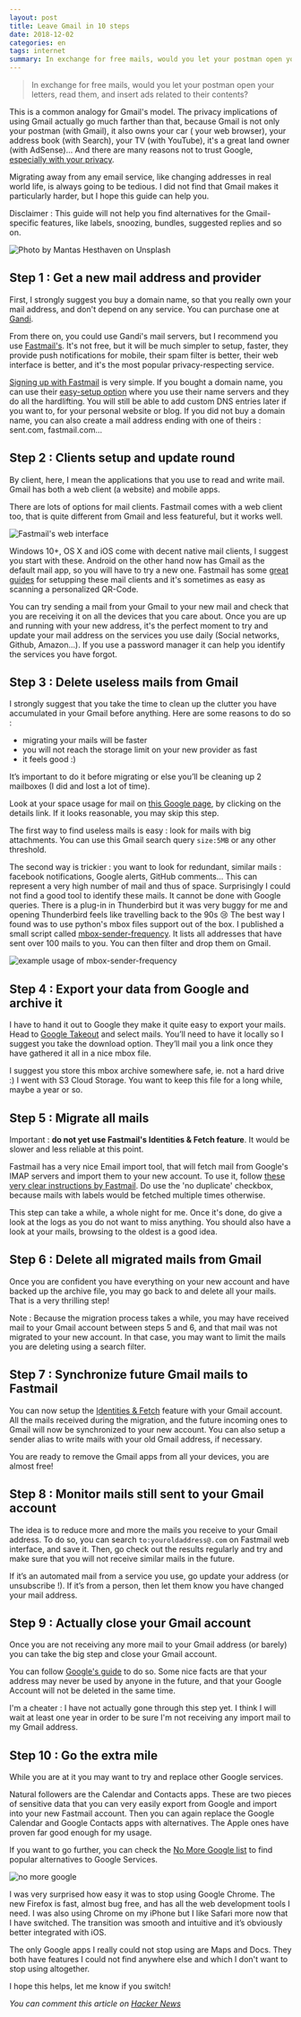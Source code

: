 ```yaml
---
layout: post
title: Leave Gmail in 10 steps
date: 2018-12-02
categories: en
tags: internet
summary: In exchange for free mails, would you let your postman open your letters, read them, and insert ads related to their contents?
---
```



> In exchange for free mails, would you let your postman open your letters, read them, and insert ads related to their contents?

This is a common analogy for Gmail's model. The privacy implications of using Gmail actually go much farther than that, because Gmail is not only your postman (with Gmail), it also owns your car ( your web browser), your address book (with Search), your TV (with YouTube), it's a great land owner (with AdSense)… And there are many reasons not to trust Google, [especially with your privacy](http://precursorblog.com/?q=content/googles-top-35-privacy-scandals).

Migrating away from any email service, like changing addresses in real world life, is always going to be tedious. I did not find that Gmail makes it particularly harder, but I hope this guide can help you.

Disclaimer : This guide will not help you find alternatives for the Gmail-specific features, like labels, snoozing, bundles, suggested replies and so on.

![Photo by Mantas Hesthaven on Unsplash](/images/leaving.unsplash.png)

## Step 1 : Get a new mail address and provider

First, I strongly suggest you buy a domain name, so that you really own your mail address, and don't depend on any service. You can purchase one at [Gandi](https://www.gandi.net/).

From there on, you could use Gandi's mail servers, but I recommend you use [Fastmail's](https://fastmail.com/). It's not free, but it will be much simpler to setup, faster, they provide push notifications for mobile, their spam filter is better, their web interface is better, and it's the most popular privacy-respecting service.

[Signing up with Fastmail](https://www.fastmail.com/signup/) is very simple. If you bought a domain name, you can use their [easy-setup option](https://www.fastmail.com/help/receive/domains-setup-nsmx.html) where you use their name servers and they do all the hardlifting. You will still be able to add custom DNS entries later if you want to, for your personal website or blog. If you did not buy a domain name, you can also create a mail address ending with one of theirs : sent.com, fastmail.com…

## Step 2 : Clients setup and update round

By client, here, I mean the applications that you use to read and write mail. Gmail has both a web client (a website) and mobile apps.

There are lots of options for mail clients. Fastmail comes with a web client too, that is quite different from Gmail and less featureful, but it works well.

![Fastmail's web interface](/images/fastmail-web-interface.png)

Windows 10+, OS X and iOS come with decent native mail clients, I suggest you start with these. Android on the other hand now has Gmail as the default mail app, so you will have to try a new one. Fastmail has some [great guides](https://www.fastmail.com/help/clients/applist.html) for setupping these mail clients and it's sometimes as easy as scanning a personalized QR-Code.

You can try sending a mail from your Gmail to your new mail and check that you are receiving it on all the devices that you care about. Once you are up and running with your new address, it's the perfect moment to try and update your mail address on the services you use daily (Social networks, Github, Amazon…). If you use a password manager it can help you identify the services you have forgot.

## Step 3 : Delete useless mails from Gmail

I strongly suggest that you take the time to clean up the clutter you have accumulated in your Gmail before anything. Here are some reasons to do so :

- migrating your mails will be faster
- you will not reach the storage limit on your new provider as fast
- it feels good :)

It’s important to do it before migrating or else you’ll be cleaning up 2 mailboxes (I did and lost a lot of time).

Look at your space usage for mail on [this Google page](https://drive.Google.com/settings/storage), by clicking on the details link. If it looks reasonable, you may skip this step.

The first way to find useless mails is easy : look for mails with big attachments. You can use this Gmail search query `size:5MB` or any other threshold.

The second way is trickier : you want to look for redundant, similar mails : facebook notifications, Google alerts, GitHub comments… This can represent a very high number of mail and thus of space. Surprisingly I could not find a good tool to identify these mails. It cannot be done with Google queries. There is a plug-in in Thunderbird but it was very buggy for me and opening Thunderbird feels like travelling back to the 90s 😢 The best way I found was to use python's mbox files support out of the box. I published a small script called [mbox-sender-frequency](https://github.com/adipasquale/mbox-sender-frequency). It lists all addresses that have sent over 100 mails to you. You can then filter and drop them on Gmail.

![example usage of mbox-sender-frequency](https://i.imgur.com/isCPq3N.png)

## Step 4 : Export your data from Google and archive it

I have to hand it out to Google they make it quite easy to export your mails. Head to [Google Takeout](https://takeout.Google.com) and select mails. You’ll need to have it locally so I suggest you take the download option. They’ll mail you a link once they have gathered it all in a nice mbox file.

I suggest you store this mbox archive somewhere safe, ie. not a hard drive :) I went with S3 Cloud Storage. You want to keep this file for a long while, maybe a year or so.

## Step 5 : Migrate all mails

Important : **do not yet use Fastmail's Identities & Fetch feature**. It would be slower and less reliable at this point.

Fastmail has a very nice Email import tool, that will fetch mail from Google's IMAP servers and import them to your new account. To use it, follow [these very clear instructions by Fastmail](https://www.fastmail.com/help/receive/migratemail.html). Do use the 'no duplicate' checkbox, because mails with labels would be fetched multiple times otherwise.

This step can take a while, a whole night for me. Once it's done, do give a look at the logs as you do not want to miss anything. You should also have a look at your mails, browsing to the oldest is a good idea.

## Step 6 : Delete all migrated mails from Gmail

Once you are confident you have everything on your new account and have backed up the archive file, you may go back to  and delete all your mails. That is a very thrilling step!

Note : Because the migration process takes a while, you may have received mail to your Gmail account between steps 5 and 6, and that mail was not migrated to your new account. In that case, you may want to limit the mails you are deleting using a search filter.

## Step 7 : Synchronize future Gmail mails to Fastmail

You can now setup the [Identities & Fetch](https://www.fastmail.com/help/receive/fetchotheremail.html) feature with your Gmail account. All the mails received during the migration, and the future incoming ones to Gmail will now be synchronized to your new account. You can also setup a sender alias to write mails with your old Gmail address, if necessary.

You are ready to remove the Gmail apps from all your devices, you are almost free!

## Step 8 : Monitor mails still sent to your Gmail account

The idea is to reduce more and more the mails you receive to your Gmail address. To do so, you can search `to:youroldaddress@.com` on Fastmail web interface, and save it. Then, go check out the results regularly and try and make sure that you will not receive similar mails in the future.

If it’s an automated mail from a service you use, go update your address (or unsubscribe !). If it’s from a person, then let them know you have changed your mail address.

## Step 9 : Actually close your Gmail account

Once you are not receiving any more mail to your Gmail address (or barely) you can take the big step and close your Gmail account.

You can follow [Google's guide](https://support.Google.com/accounts/answer/61177) to do so. Some nice facts are that your address may never be used by anyone in the future, and that your Google Account will not be deleted in the same time.

I'm a cheater : I have not actually gone through this step yet. I think I will wait at least one year in order to be sure I'm not receiving any import mail to my Gmail address.

## Step 10 : Go the extra mile

While you are at it you may want to try and replace other Google services.

Natural followers are the Calendar and Contacts apps. These are two pieces of sensitive data that you can very easily export from Google and import into your new Fastmail account. Then you can again replace the Google Calendar and Google Contacts apps with alternatives. The Apple ones have proven far good enough for my usage.

If you want to go further, you can check the [No More Google list](https://nomoregoogle.com/) to find popular alternatives to Google Services.

![no more google](/images/nomoregoogle.png)

I was very surprised how easy it was to stop using Google Chrome. The new Firefox is fast, almost bug free, and has all the web development tools I need. I was also using Chrome on my iPhone but I like Safari more now that I have switched. The transition was smooth and intuitive and it’s obviously better integrated with iOS.

The only Google apps I really could not stop using are Maps and Docs. They both have features I could not find anywhere else and which I don't want to stop using altogether.

I hope this helps, let me know if you switch!

*You can comment this article on [Hacker News](https://news.ycombinator.com/item?id=18627509)*